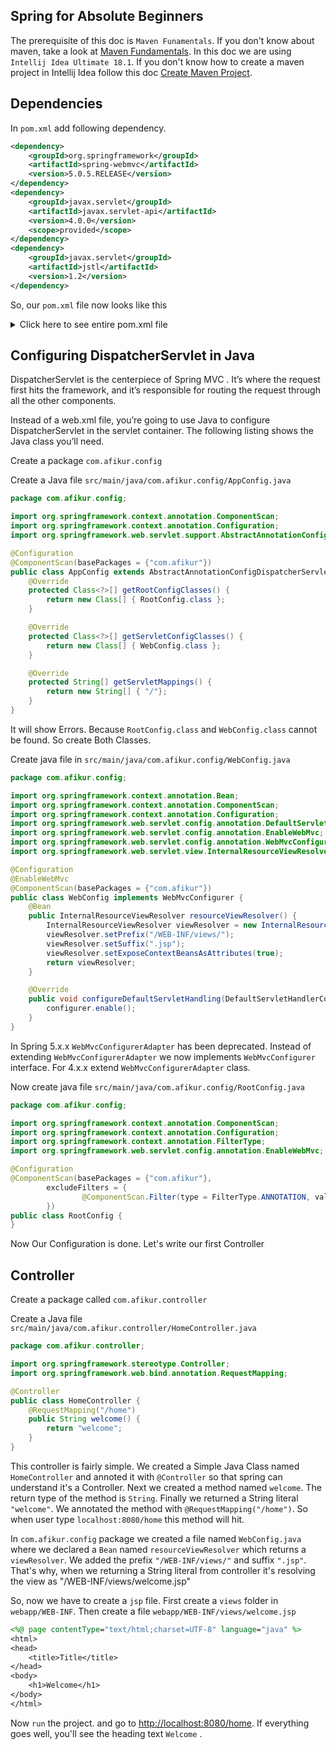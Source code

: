 ## Spring for Absolute Beginners
The prerequisite of this doc is `Maven Funamentals`. If you don't know about maven, take a look at [Maven Fundamentals](). In this doc we are using `Intellij Idea Ultimate 18.1`. If you don't know how to create a maven project in Intellij Idea follow this doc [Create Maven Project]().

## Dependencies
In `pom.xml` add following dependency.

```xml
<dependency>
    <groupId>org.springframework</groupId>
    <artifactId>spring-webmvc</artifactId>
    <version>5.0.5.RELEASE</version>
</dependency>
<dependency>
    <groupId>javax.servlet</groupId>
    <artifactId>javax.servlet-api</artifactId>
    <version>4.0.0</version>
    <scope>provided</scope>
</dependency>
<dependency>
    <groupId>javax.servlet</groupId>
    <artifactId>jstl</artifactId>
    <version>1.2</version>
</dependency>
```
So, our `pom.xml` file now looks like this
<details>
	<summary>Click here to see entire pom.xml file</summary>
	<?xml version="1.0" encoding="UTF-8"?>

	<project xmlns="http://maven.apache.org/POM/4.0.0" xmlns:xsi="http://www.w3.org/2001/XMLSchema-instance"
	         xsi:schemaLocation="http://maven.apache.org/POM/4.0.0 http://maven.apache.org/xsd/maven-4.0.0.xsd">
	    <modelVersion>4.0.0</modelVersion>

	    <groupId>com.afikur</groupId>
	    <artifactId>SpringIntro</artifactId>
	    <version>1.0-SNAPSHOT</version>
	    <packaging>war</packaging>

	    <name>SpringIntro Maven Webapp</name>
	    <!-- FIXME change it to the project's website -->
	    <url>http://www.example.com</url>

	    <properties>
	        <project.build.sourceEncoding>UTF-8</project.build.sourceEncoding>
	        <maven.compiler.source>1.7</maven.compiler.source>
	        <maven.compiler.target>1.7</maven.compiler.target>
	    </properties>

	    <dependencies>
	        <dependency>
	            <groupId>junit</groupId>
	            <artifactId>junit</artifactId>
	            <version>4.11</version>
	            <scope>test</scope>
	        </dependency>
	        <dependency>
	            <groupId>org.springframework</groupId>
	            <artifactId>spring-webmvc</artifactId>
	            <version>5.0.5.RELEASE</version>
	        </dependency>
	        <dependency>
	            <groupId>javax.servlet</groupId>
	            <artifactId>javax.servlet-api</artifactId>
	            <version>4.0.0</version>
	            <scope>provided</scope>
	        </dependency>
	        <dependency>
	            <groupId>javax.servlet</groupId>
	            <artifactId>jstl</artifactId>
	            <version>1.2</version>
	        </dependency>
	    </dependencies>

	    <build>
	        <finalName>SpringIntro</finalName>
	        <pluginManagement><!-- lock down plugins versions to avoid using Maven defaults (may be moved to parent pom) -->
	            <plugins>
	                <plugin>
	                    <artifactId>maven-clean-plugin</artifactId>
	                    <version>3.0.0</version>
	                </plugin>
	                <!-- see http://maven.apache.org/ref/current/maven-core/default-bindings.html#Plugin_bindings_for_war_packaging -->
	                <plugin>
	                    <artifactId>maven-resources-plugin</artifactId>
	                    <version>3.0.2</version>
	                </plugin>
	                <plugin>
	                    <artifactId>maven-compiler-plugin</artifactId>
	                    <version>3.7.0</version>
	                </plugin>
	                <plugin>
	                    <artifactId>maven-surefire-plugin</artifactId>
	                    <version>2.20.1</version>
	                </plugin>
	                <plugin>
	                    <artifactId>maven-war-plugin</artifactId>
	                    <version>3.2.0</version>
	                </plugin>
	                <plugin>
	                    <artifactId>maven-install-plugin</artifactId>
	                    <version>2.5.2</version>
	                </plugin>
	                <plugin>
	                    <artifactId>maven-deploy-plugin</artifactId>
	                    <version>2.8.2</version>
	                </plugin>
	            </plugins>
	        </pluginManagement>
	    </build>
	</project>
</details>

## Configuring DispatcherServlet in Java

DispatcherServlet is the centerpiece of Spring MVC . It’s where the request first hits
the framework, and it’s responsible for routing the request through all the other
components.

Instead of a web.xml file, you’re going to use Java to configure DispatcherServlet
in the servlet container. The following listing shows the Java class you’ll need.

Create a package `com.afikur.config`

Create a Java file `src/main/java/com.afikur.config/AppConfig.java`

```java
package com.afikur.config;

import org.springframework.context.annotation.ComponentScan;
import org.springframework.context.annotation.Configuration;
import org.springframework.web.servlet.support.AbstractAnnotationConfigDispatcherServletInitializer;

@Configuration
@ComponentScan(basePackages = {"com.afikur"})
public class AppConfig extends AbstractAnnotationConfigDispatcherServletInitializer {
    @Override
    protected Class<?>[] getRootConfigClasses() {
        return new Class[] { RootConfig.class };
    }

    @Override
    protected Class<?>[] getServletConfigClasses() {
        return new Class[] { WebConfig.class };
    }

    @Override
    protected String[] getServletMappings() {
        return new String[] { "/"};
    }
}
```

It will show Errors. Because `RootConfig.class` and `WebConfig.class` cannot be found. So create Both Classes.

Create java file in `src/main/java/com.afikur.config/WebConfig.java`

```java
package com.afikur.config;

import org.springframework.context.annotation.Bean;
import org.springframework.context.annotation.ComponentScan;
import org.springframework.context.annotation.Configuration;
import org.springframework.web.servlet.config.annotation.DefaultServletHandlerConfigurer;
import org.springframework.web.servlet.config.annotation.EnableWebMvc;
import org.springframework.web.servlet.config.annotation.WebMvcConfigurer;
import org.springframework.web.servlet.view.InternalResourceViewResolver;

@Configuration
@EnableWebMvc
@ComponentScan(basePackages = {"com.afikur"})
public class WebConfig implements WebMvcConfigurer {
    @Bean
    public InternalResourceViewResolver resourceViewResolver() {
        InternalResourceViewResolver viewResolver = new InternalResourceViewResolver();
        viewResolver.setPrefix("/WEB-INF/views/");
        viewResolver.setSuffix(".jsp");
        viewResolver.setExposeContextBeansAsAttributes(true);
        return viewResolver;
    }

    @Override
    public void configureDefaultServletHandling(DefaultServletHandlerConfigurer configurer) {
        configurer.enable();
    }
}
```
In Spring 5.x.x `WebMvcConfigurerAdapter` has been deprecated. Instead of extending `WebMvcConfigurerAdapter` we now implements `WebMvcConfigurer` interface. For 4.x.x extend `WebMvcConfigurerAdapter` class.

Now create java file
`src/main/java/com.afikur.config/RootConfig.java`

```java
package com.afikur.config;

import org.springframework.context.annotation.ComponentScan;
import org.springframework.context.annotation.Configuration;
import org.springframework.context.annotation.FilterType;
import org.springframework.web.servlet.config.annotation.EnableWebMvc;

@Configuration
@ComponentScan(basePackages = {"com.afikur"},
        excludeFilters = {
                @ComponentScan.Filter(type = FilterType.ANNOTATION, value = EnableWebMvc.class)
        })
public class RootConfig {
}
```

Now Our Configuration is done. Let's write our first Controller


## Controller
Create a package called `com.afikur.controller`

Create a Java file `src/main/java/com.afikur.controller/HomeController.java`

```java
package com.afikur.controller;

import org.springframework.stereotype.Controller;
import org.springframework.web.bind.annotation.RequestMapping;

@Controller
public class HomeController {
    @RequestMapping("/home")
    public String welcome() {
        return "welcome";
    }
}
```
This controller is fairly simple. We created a Simple Java Class named `HomeController` and annoted it with `@Controller` so that spring can understand it's a Controller. Next we created a method named `welcome`. The return type of the method is `String`. Finally we returned a String literal `"welcome"`. We annotated the method with `@RequestMapping("/home")`. So when user type `localhost:8080/home` this method will hit.

In `com.afikur.config` package we created a file named `WebConfig.java` where we declared a `Bean` named `resourceViewResolver` which returns a `viewResolver`. We added the prefix `"/WEB-INF/views/"` and suffix `".jsp"`. That's why, when we returning a String literal from controller it's resolving the view as "/WEB-INF/views/welcome.jsp"

So, now we have to create a `jsp` file. First create a `views` folder in `webapp/WEB-INF`. Then create a file
`webapp/WEB-INF/views/welcome.jsp`

```jsp
<%@ page contentType="text/html;charset=UTF-8" language="java" %>
<html>
<head>
    <title>Title</title>
</head>
<body>
    <h1>Welcome</h1>
</body>
</html>
```

Now `run` the project. and go to [http://localhost:8080/home](http://localhost:8080/home). If everything goes well, you'll see the heading text `Welcome` .